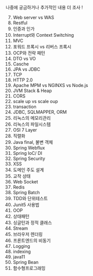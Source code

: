 나중에 궁금하거나 추가적인 내용 더 조사 !

7. Web server vs WAS
8. Restful
9. 인증과 인가
10. Interrupt와 Context Switching
11. MVC
12. 포워드 프록시 vs 리버스 프록시
13. OCP와 전략 패턴
14. DTO vs VO
15. Casche
16. JPA vs JDBC
17. TCP
18. HTTP 2.0
19. Apache MPM vs NGINXS vs Node.js
20. JVM Stack & Heap
21. CORS
22. scale up vs scale oup
23. transaction
24. JDBC, SQLMAPPER, ORM
25. 리눅스의 메모리관리
26. 리눅스의 파일시스템
27. OSI 7 Layer
28. 직렬화
29. Java final, 불변 객체
30. Spring Webflux
31. Spring IoC/ DI
32. Spring Security
33. XSS
34. 도메인 주도 설계
35. 교착 상태
36. Web Socket
37. Redis
38. Spring Batch
39. TDD와 단위테스트
40. Junit5 사용법
41. OOP
42. 상태패턴
43. 싱글턴과 정적 클래스 
44. Stream
45. 브라우저 렌더링
46. 프론트엔드의 비동기
47. Logging
48. indexing
49. java11
50. Spring Bean
51. 함수형프로그래밍


